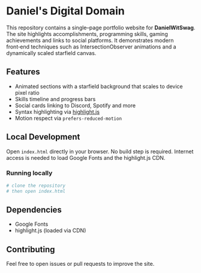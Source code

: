 # Daniel's Digital Domain

This repository contains a single–page portfolio website for **DanielWitSwag**. The site highlights accomplishments, programming skills, gaming achievements and links to social platforms.
It demonstrates modern front‑end techniques such as IntersectionObserver animations and a dynamically scaled starfield canvas.

## Features
- Animated sections with a starfield background that scales to device pixel ratio
- Skills timeline and progress bars
- Social cards linking to Discord, Spotify and more
- Syntax highlighting via [highlight.js](https://highlightjs.org)
- Motion respect via `prefers-reduced-motion`

## Local Development
Open `index.html` directly in your browser. No build step is required. Internet access is needed to load Google Fonts and the highlight.js CDN.

### Running locally
```bash
# clone the repository
# then open index.html
```

## Dependencies
- Google Fonts
- highlight.js (loaded via CDN)

## Contributing
Feel free to open issues or pull requests to improve the site.
